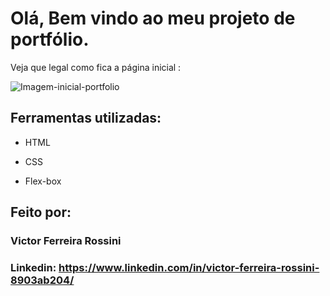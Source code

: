 # Olá, Bem vindo ao meu projeto de portfólio.

Veja que legal como fica a página inicial :

![Imagem-inicial-portfolio](https://github.com/victordev96/portfolio/assets/149905717/7d99b79f-99a7-405d-8e2e-9197a083f907)

## Ferramentas utilizadas:

* HTML

* CSS

* Flex-box

## Feito por:

### Victor Ferreira Rossini

### Linkedin: https://www.linkedin.com/in/victor-ferreira-rossini-8903ab204/
